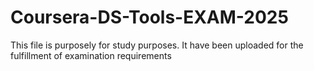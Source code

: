 # Coursera-DS-Tools-EXAM-2025
This file is purposely for study purposes. It have been uploaded for the fulfillment of examination requirements
